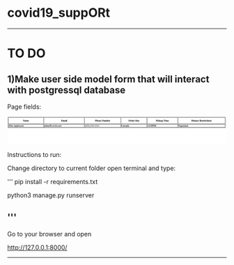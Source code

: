 # covid19_suppORt
---
# TO DO 
1)Make user side model form that will interact with postgressql database
---

Page fields:

![Image of Plot](page/page.JPG)

Instructions to run:

Change directory to current folder open terminal and type:

'''
pip install -r requirements.txt

python3 manage.py runserver

'''
---
Go to your browser and open

http://127.0.0.1:8000/

---